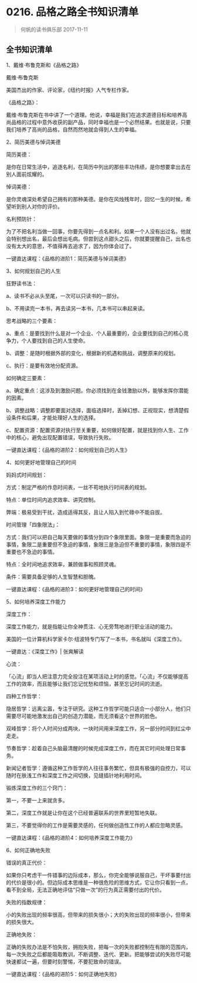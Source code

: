 # 0216. 品格之路全书知识清单
> 何帆的读书俱乐部
2017-11-11

## 全书知识清单

1、戴维·布鲁克斯和《品格之路》

戴维·布鲁克斯

美国杰出的作家、评论家，《纽约时报》人气专栏作家。

《品格之路》：

戴维·布鲁克斯在书中讲了一个道理。他说，幸福是我们在追求道德目标和培养高尚品格的过程中意外收获的副产品，同时幸福也是一个必然结果。也就是说，只要我们培养了高尚的品格，自然而然地就会得到人生的幸福。

2、简历美德与悼词美德

简历美德：

是你在日常生活中，追逐名利，在简历中列出的那些丰功伟绩，是你想要拿出去在别人面前炫耀的。

悼词美德：

是你灵魂深处希望自己拥有的那种美德。是你在风烛残年时，回忆一生的时候，希望听到别人对你的评价。

名利预防针：

为了不把名利当做一回事，你要先得到一点名和利。如果一个人没有出过名，他就会特别想出名，最后会想出毛病。但尝到这点甜头之后，你就要提醒自己，出名也没有太大的意思，不值得再去追求了，因为你体会过了。

一键直达课程：《品格的进阶1：简历美德与悼词美德》

3、如何规划自己的人生

狂野读书法：

a、读书不必从头至尾，一次可以只读书的一部分。

b、不用读完一本书，再去读另一本书，几本书可以串起来读。

思考战略的三个要素：

a、重点：是要找到什么是对一个企业、个人最重要的，企业要找到自己的核心竞争力，个人要找到自己的人生使命。

b、调整：是随时根据外部的变化，根据新的机遇和挑战，调整原来的规划。

c、执行：是要有效地分配资源。

如何确定三要素：

a、确定重点：这涉及到激励问题。你必须找到在金钱激励以外，能够发挥你潜能的因素。

b、调整战略：调整即要面对选择，面临选择时，丢掉幻想、正视现实，想清楚假设条件和后果，才能处理好人生的选择。

c、配置资源：配置资源对执行至关重要，如何做好配置，就是找到你人生、工作中的核心，避免出现配置错误，导致执行失败。

一键直达课程：《品格的进阶2：如何规划自己的人生》

4、如何更好地管理自己的时间

妈妈式时间规划：

方式：制定严格的作息时间表，一丝不苟地执行时间表的规划。

特点：单位时间内追求效率、讲究控制。

弊端：极易受到干扰，造成适得其反，且让人陷入到忙碌中不能自拔。

时间管理「四象限法」：

方式：我们可以把自己每天要做的事情分到四个象限里面。象限一是重要而急迫的事情，象限二是重要但不急迫的事情，象限三是急迫但不重要的事情，象限四是不重要也不急迫的事情。

特点：全时间地追求效率，兼顾做事和照顾灵魂。

条件：需要具备足够的人生智慧和胆魄。

一键直达课程：《品格的进阶3：如何更好地管理自己的时间》

5、如何培养深度工作能力

深度工作：

深度工作能力，就是指能让你全神贯注、心无旁骛地进行职业活动的能力。

美国的一位计算机科学家卡尔·纽波特专门写了一本书，书名就叫《深度工作》。

一键直达：《深度工作》| 张爽解读

心流：

「心流」即当人把注意力完全投注在某项活动上时的感觉。「心流」不仅能够提高工作的效率，而且能够让我们忘记忧愁和烦恼，甚至忘记时间的流逝。

四种工作哲学：

隐居哲学：远离尘嚣，专注于研究。这种工作哲学可能只适合一小部分人，他们只需要尽可能地激发出自己的创造力潜能，而无须看这个世界的脸色。

双峰哲学：将个人时间分成两块，一块时间用来深度工作，另一部分时间到红尘中走走。

节奏哲学：趁着自己头脑最清醒的时候完成深度工作，而在其它时间处理日常事务。

新闻记者哲学：遵循这种工作哲学的人往往事务繁忙，但具有极强的自控力，可以随时在肤浅工作和深度工作之间切换，见缝插针地利用时间。

锻炼深度工作的三个窍门：

第一，不要一上来就贪多。

第二，深度工作就是让你在这个已经普遍联系的世界里短暂地失联。

第三，不要觉得你的工作是需要灵感的，任何做创造性工作的人都应忽略灵感。

一键直达课程：《品格的进阶4：如何培养深度工作能力》

6、如何正确地失败

错误的真正代价：

如果你只考虑干一件错事的边际成本，那么，你完全能够说服自己，干坏事要付出的代价是很小的。但边际成本思维是一种很危险的思维方式，它让你只看到一点，看不到全局，无法正确地评估“只做一次”的行为真正需要付出的代价。

失败的指数规律：

小的失败出现的频率很高，但带来的损失很小；大的失败出现的频率很小，但带来的损失很大。

正确地失败：

正确的失败办法是不怕失败，拥抱失败，把每一次的失败都控制在有限的范围内，每一次失败之后都能吸取教训，不断调整、迭代、更新。把能够尝试的失败尽可能快速都试一遍，但要时刻警惕，不要犯致命的错误。

一键直达课程：《品格的进阶5：如何正确地失败》



